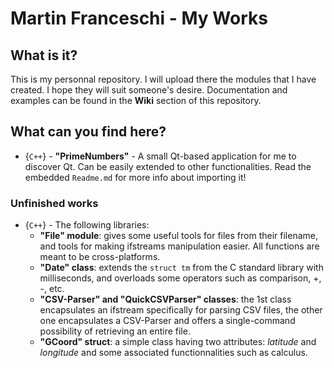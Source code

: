 # Martin Franceschi - My Works
## What is it?
This is my personnal repository. I will upload there the modules that I have created. I hope they will suit someone's desire. Documentation and examples can be found in the **Wiki** section of this repository.

## What can you find here?
- {`C++`} - __"PrimeNumbers"__ - A small Qt-based application for me to discover Qt. Can be easily extended to other functionalities. Read the embedded `Readme.md` for more info about importing it!

### Unfinished works
- {`C++`} - The following libraries:
  - __"File" module__: gives some useful tools for files from their filename, and tools for making ifstreams manipulation easier. All functions are meant to be cross-platforms.
  - __"Date" class__: extends the `struct tm` from the C standard library with milliseconds, and overloads some operators such as comparison, +, -, etc.
  - __"CSV-Parser" and "QuickCSVParser" classes__: the 1st class encapsulates an ifstream specifically for parsing CSV files, the other one encapsulates a CSV-Parser and offers a single-command possibility of retrieving an entire file.
  - __"GCoord" struct__: a simple class having two attributes: *latitude* and *longitude* and some associated functionnalities such as calculus.
